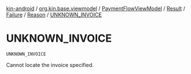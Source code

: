 [kin-android](../../../../../index.md) / [org.kin.base.viewmodel](../../../../index.md) / [PaymentFlowViewModel](../../../index.md) / [Result](../../index.md) / [Failure](../index.md) / [Reason](index.md) / [UNKNOWN_INVOICE](./-u-n-k-n-o-w-n_-i-n-v-o-i-c-e.md)

# UNKNOWN_INVOICE

`UNKNOWN_INVOICE`

Cannot locate the invoice specified.

